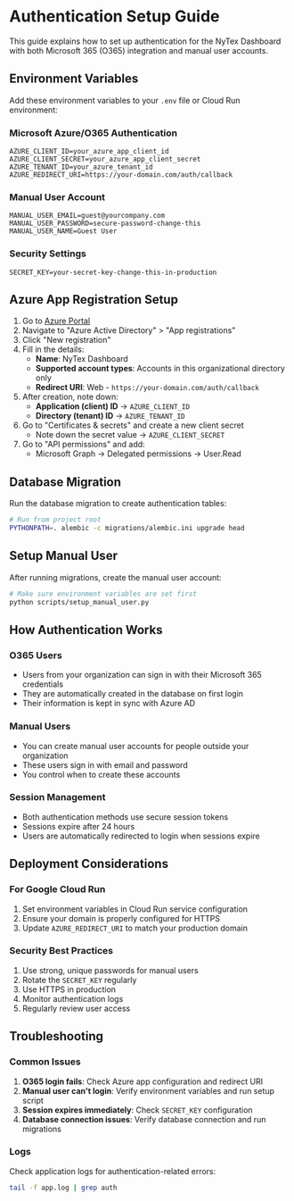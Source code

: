 # Authentication Setup Guide

This guide explains how to set up authentication for the NyTex Dashboard with both Microsoft 365 (O365) integration and manual user accounts.

## Environment Variables

Add these environment variables to your `.env` file or Cloud Run environment:

### Microsoft Azure/O365 Authentication
```
AZURE_CLIENT_ID=your_azure_app_client_id
AZURE_CLIENT_SECRET=your_azure_app_client_secret
AZURE_TENANT_ID=your_azure_tenant_id
AZURE_REDIRECT_URI=https://your-domain.com/auth/callback
```

### Manual User Account
```
MANUAL_USER_EMAIL=guest@yourcompany.com
MANUAL_USER_PASSWORD=secure-password-change-this
MANUAL_USER_NAME=Guest User
```

### Security Settings
```
SECRET_KEY=your-secret-key-change-this-in-production
```

## Azure App Registration Setup

1. Go to [Azure Portal](https://portal.azure.com)
2. Navigate to "Azure Active Directory" > "App registrations"
3. Click "New registration"
4. Fill in the details:
   - **Name**: NyTex Dashboard
   - **Supported account types**: Accounts in this organizational directory only
   - **Redirect URI**: Web - `https://your-domain.com/auth/callback`
5. After creation, note down:
   - **Application (client) ID** → `AZURE_CLIENT_ID`
   - **Directory (tenant) ID** → `AZURE_TENANT_ID`
6. Go to "Certificates & secrets" and create a new client secret
   - Note down the secret value → `AZURE_CLIENT_SECRET`
7. Go to "API permissions" and add:
   - Microsoft Graph → Delegated permissions → User.Read

## Database Migration

Run the database migration to create authentication tables:

```bash
# Run from project root
PYTHONPATH=. alembic -c migrations/alembic.ini upgrade head
```

## Setup Manual User

After running migrations, create the manual user account:

```bash
# Make sure environment variables are set first
python scripts/setup_manual_user.py
```

## How Authentication Works

### O365 Users
- Users from your organization can sign in with their Microsoft 365 credentials
- They are automatically created in the database on first login
- Their information is kept in sync with Azure AD

### Manual Users
- You can create manual user accounts for people outside your organization
- These users sign in with email and password
- You control when to create these accounts

### Session Management
- Both authentication methods use secure session tokens
- Sessions expire after 24 hours
- Users are automatically redirected to login when sessions expire

## Deployment Considerations

### For Google Cloud Run

1. Set environment variables in Cloud Run service configuration
2. Ensure your domain is properly configured for HTTPS
3. Update `AZURE_REDIRECT_URI` to match your production domain

### Security Best Practices

1. Use strong, unique passwords for manual users
2. Rotate the `SECRET_KEY` regularly
3. Use HTTPS in production
4. Monitor authentication logs
5. Regularly review user access

## Troubleshooting

### Common Issues

1. **O365 login fails**: Check Azure app configuration and redirect URI
2. **Manual user can't login**: Verify environment variables and run setup script
3. **Session expires immediately**: Check `SECRET_KEY` configuration
4. **Database connection issues**: Verify database connection and run migrations

### Logs

Check application logs for authentication-related errors:
```bash
tail -f app.log | grep auth
``` 